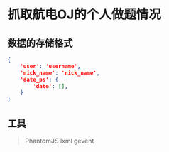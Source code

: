 
# 抓取航电OJ的个人做题情况

## 数据的存储格式

```json
{
    'user': 'username',
    'nick_name': 'nick_name',
    'date_ps': {
        'date': [],
    }
}
```


## 工具
> PhantomJS
> lxml
> gevent

